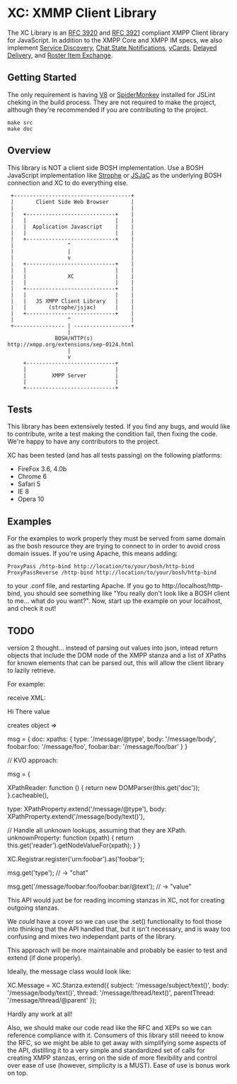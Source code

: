 XC: XMMP Client Library
=======================

The XC Library is an [RFC 3920](http://xmpp.org/rfcs/rfc3920.html) and [RFC 3921](http://xmpp.org/rfcs/rfc3921.html) compliant XMPP Client library for JavaScript. In addition to the XMPP Core and XMPP IM specs, we also implement [Service Discovery](http://xmpp.org/extensions/xep-0030.html), [Chat State Notifications](http://xmpp.org/extensions/xep-0085.html), [vCards](http://xmpp.org/extensions/xep-0054.html), [Delayed Delivery](http://xmpp.org/extensions/xep-0203.html), and [Roster Item Exchange](http://xmpp.org/extensions/xep-0144.html).

Getting Started
---------------
The only requirement is having [V8](http://code.google.com/p/v8/) or [SpiderMonkey](http://www.mozilla.org/js/spidermonkey/) installed for JSLint cheking in the build process. They are not required to make the project, although they're recommended if you are contributing to the project.

    make src
    make doc

Overview
--------
This library is NOT a client side BOSH implementation. Use a BOSH JavaScript implementation like [Strophe](http://code.stanziq.com/strophe/) or [JSJaC](http://blog.jwchat.org/jsjac/) as the underlying BOSH connection and XC to do everything else.


     +-------------------------------------+
     |       Client Side Web Browser       |
     |                                     |
     |   +----------------------------+    |
     |   |                            |    |
     |   |  Application Javascript    |    |
     |   |                            |    |
     |   +----------------------------+    |
     |                 ^                   |
     |                 |                   |
     |                 v                   |
     |   +----------------------------+    |
     |   |                            |    |
     |   |             XC             |    |
     |   |                            |    |
     |   +----------------------------+    |
     |   |                            |    |
     |   |   JS XMPP Client Library   |    |
     |   |       (strophe/jsjac)      |    |
     |   +----------------------------+    |
     |                 ^                   |
     +---------------- | ------------------+
                       |
                   BOSH/HTTP(s)
    http://xmpp.org/extensions/xep-0124.html
                       |
                       v
         +----------------------------+
         |                            |
         |        XMPP Server         |
         |                            |
         +----------------------------+

Tests
-----
This library has been extensively tested. If you find any bugs, and would like to contribute, write a test making the condition fail, then fixing the code. We're happy to have any contributors to the project.

XC has been tested (and has all tests passing) on the following platforms:

* FireFox 3.6, 4.0b
* Chrome 6
* Safari 5
* IE 8
* Opera 10

Examples
--------
For the examples to work properly they must be served from same domain as the bosh resource they are trying to connect to in order to avoid cross domain issues. If you're using Apache, this means adding:

    ProxyPass /http-bind http://location/to/your/bosh/http-bind
    ProxyPassReverse /http-bind http://location/to/your/bosh/http-bind

to your .conf file, and restarting Apache. If you go to http://localhost/http-bind, you should see something like "You really don't look like a BOSH client to me... what do you want?". Now, start up the example on your localhost, and check it out!

TODO
----

version 2 thought... instead of parsing out values into json, intead return objects that include the DOM node of the XMPP stanza and a list of XPaths for known elements that can be parsed out, this will allow the client library to lazily retrieve.

For example:

receive XML: 
 <message type='chat'>
   <body>Hi There</body>
   <foo xmlns="urn:foobar"><bar>value</bar></foo>
 </message>

creates object =>

msg = {
  doc: <a dom document>
  xpaths: {
    type: '/message/@type',
    body: '/message/body',
    foobar:foo: '/message/foo',
    foobar:bar: '/message/foo/bar'
  }
}

// KVO approach:

msg = {

  XPathReader: function () {
    return new DOMParser(this.get('doc'));
  }.cacheable(),

  type: XPathProperty.extend('/message/@type'),
  body: XPathProperty.extend('/message/body/text()'),

  // Handle all unknown lookups, assuming that they are XPath.
  unknownProperty: function (xpath) {
    return this.get('reader').getNodeValueFor(xpath);
  }
}

XC.Registrar.register('urn:foobar').as('foobar');

msg.get('type');
// -> "chat"

msg.get('/message/foobar:foo/foobar:bar/@text');
// -> "value"

This API would just be for reading incoming stanzas in XC,
not for creating outgoing stanzas.

We *could* have a cover so we can use the .set()
functionality to fool those into thinking that the API handled
that, but it isn't necessary, and is waay too confusing and
mixes two independant parts of the library.

This approach will be more maintainable and probably be
easier to test and extend (if done properly).

Ideally, the message class would look like:

XC.Message = XC.Stanza.extend({
  subject: '/message/subject/text()',
  body: '/message/body/text()',
  thread: '/message/thread/text()',
  parentThread: '/message/thread/@parent'
});

Hardly any work at all!

Also, we should make our code read like the RFC and XEPs
so we can reference compliance with it. Consumers of this
library still neeed to know the RFC, so we might be able
to get away with simplifying some aspects of the API,
distilling it to a very simple and standardized set of
calls for creating XMPP stanzas, erring on the side of
more flexibility and control over ease of use (however,
simplicity is a MUST). Ease of use is bonus work on top.
